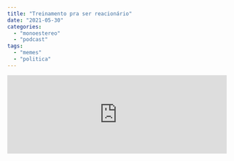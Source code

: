 ```yaml
---
title: "Treinamento pra ser reacionário"
date: "2021-05-30"
categories: 
  - "monoestereo"
  - "podcast"
tags: 
  - "memes"
  - "politica"
---
```


<iframe src="https://anchor.fm/monoestereo/embed/episodes/Treinamento-pra-ser-reacionrio-e11rpe3" height="180px" width="100%" frameborder="0" scrolling="no" style="width:100%;height:180px"></iframe>
